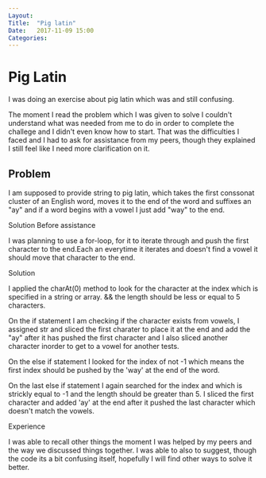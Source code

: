 ```yaml
---
Layout: 
Title:  "Pig latin"
Date:   2017-11-09 15:00
Categories: 
---
```


# Pig Latin

I was doing an exercise about pig latin which was and still confusing. 

The moment I read the problem which I was given to solve I couldn't understand what was needed from me to do in order to complete the challege and I didn't even know how to start. That was the difficulties I faced and I had to ask for assistance from my peers, though they explained I still feel like I need more clarification on it.

## Problem

I am supposed to provide string to pig latin, which takes the first conssonat cluster of an English word, moves it to the end of the word and suffixes an "ay" and if a word begins with a vowel I just add "way" to the end.

Solution Before assistance

I was planning to use a for-loop, for it to iterate through and push the first character to the end.Each an everytime it iterates and doesn't find a vowel it should move that character to the end.

Solution

I applied the charAt(0) method to look for the character at the index which is specified in a string or array. && the length should be less or equal to 5 characters.

On the if statement I am checking if the character exists from vowels, I assigned str and sliced the first charater to place it at the end and add the "ay" after it has pushed the first character and I also sliced another character inorder to get to a vowel for another tests.

On the else if statement I looked for the index of not -1 which means the first index should be pushed by the 'way' at the end of the word.

On the last else if statement  I again searched for the index and which is strickly equal to -1 and the length should be greater than 5. I sliced the first character and added 'ay' at the end after it pushed the last character which doesn't match the vowels.

Experience

I was able to recall other things the moment I was helped by my peers and the way we discussed things together. I was able to also to suggest, though the code its a bit confusing itself, hopefully I will find other ways to solve it better.


